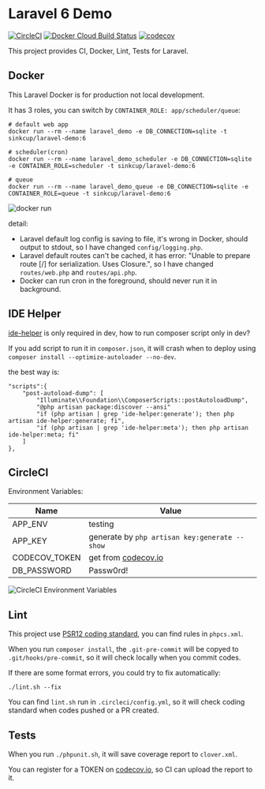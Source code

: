 # Laravel 6 Demo

[![CircleCI](https://circleci.com/gh/sinkcup/laravel-demo/tree/6.x.svg?style=svg)](https://circleci.com/gh/sinkcup/laravel-demo/tree/6.x)
[![Docker Cloud Build Status](https://img.shields.io/docker/cloud/build/sinkcup/laravel-demo.svg)](https://hub.docker.com/r/sinkcup/laravel-demo)
[![codecov](https://codecov.io/gh/sinkcup/laravel-demo/branch/6.x/graph/badge.svg)](https://codecov.io/gh/sinkcup/laravel-demo)

This project provides CI, Docker, Lint, Tests for Laravel.

## Docker

This Laravel Docker is for production not local development.

It has 3 roles, you can switch by `CONTAINER_ROLE: app/scheduler/queue`:

```
# default web app
docker run --rm --name laravel_demo -e DB_CONNECTION=sqlite -t sinkcup/laravel-demo:6

# scheduler(cron)
docker run --rm --name laravel_demo_scheduler -e DB_CONNECTION=sqlite -e CONTAINER_ROLE=scheduler -t sinkcup/laravel-demo:6

# queue
docker run --rm --name laravel_demo_queue -e DB_CONNECTION=sqlite -e CONTAINER_ROLE=queue -t sinkcup/laravel-demo:6
```

![docker run](https://user-images.githubusercontent.com/4971414/64695831-a0a50980-d4cf-11e9-978a-e1dbf96ea738.png)

detail:

- Laravel default log config is saving to file, it's wrong in Docker, should output to stdout, so I have changed `config/logging.php`.
- Laravel default routes can't be cached, it has error: "Unable to prepare route [/] for serialization. Uses Closure.", so I have changed `routes/web.php` and `routes/api.php`.
- Docker can run cron in the foreground, should never run it in background.

## IDE Helper

[ide-helper](https://github.com/barryvdh/laravel-ide-helper) is only required in dev, how to run composer script only in dev?

If you add script to run it in `composer.json`, it will crash when to deploy using `composer install --optimize-autoloader --no-dev`.

the best way is:

```
"scripts":{
    "post-autoload-dump": [
        "Illuminate\\Foundation\\ComposerScripts::postAutoloadDump",
        "@php artisan package:discover --ansi"
        "if (php artisan | grep 'ide-helper:generate'); then php artisan ide-helper:generate; fi",
        "if (php artisan | grep 'ide-helper:meta'); then php artisan ide-helper:meta; fi"
    ]
},
```

## CircleCI

Environment Variables:

Name | Value
-----|--------------
APP_ENV | testing
APP_KEY	| generate by `php artisan key:generate --show`
CODECOV_TOKEN | get from [codecov.io](https://codecov.io/)
DB_PASSWORD | Passw0rd!

![CircleCI Environment Variables](https://user-images.githubusercontent.com/4971414/64674927-80ac2080-d4a4-11e9-8448-6e9f4a67a128.png)

## Lint

This project use [PSR12 coding standard](https://www.php-fig.org/psr/psr-12/), you can find rules in `phpcs.xml`.

When you run `composer install`, the `.git-pre-commit` will be copyed to `.git/hooks/pre-commit`, so it will check locally when you commit codes.

If there are some format errors, you could try to fix automatically:

```
./lint.sh --fix
```

You can find `lint.sh` run in `.circleci/config.yml`, so it will check coding standard when codes pushed or a PR created.

## Tests

When you run `./phpunit.sh`, it will save coverage report to `clover.xml`.

You can register for a TOKEN on [codecov.io](https://codecov.io/), so CI can upload the report to it.
